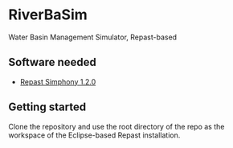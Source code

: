 RiverBaSim
==========

Water Basin Management Simulator, Repast-based

Software needed
---------------

* [Repast Simphony 1.2.0](http://sourceforge.net/projects/repast/files/Repast%20Simphony/Repast%20Simphony%201.2.0/)

Getting started
---------------

Clone the repository and use the root directory of the repo as the
workspace of the Eclipse-based Repast installation.
